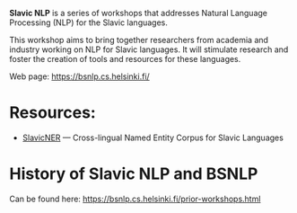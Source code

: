 **Slavic NLP** is a series of workshops that addresses Natural Language Processing (NLP) for the Slavic languages.

This workshop aims to bring together researchers from academia and industry working on NLP for Slavic languages. It will stimulate research and foster the creation of tools and resources for these languages.

Web page: https://bsnlp.cs.helsinki.fi/

# Resources:

- [SlavicNER](https://github.com/SlavicNLP/SlavicNER) — Cross-lingual Named Entity Corpus for Slavic Languages

# History of Slavic NLP and BSNLP

Can be found here: https://bsnlp.cs.helsinki.fi/prior-workshops.html
